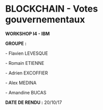 # BLOCKCHAIN - Votes gouvernementaux
<B>WORKSHOP I4 - IBM</B>

<p><p><B>GROUPE :</B>
<p>- Flavien LEVESQUE</p>
<p>- Romain ETIENNE</p>
<p>- Adrien EXCOFFIER</p>
<p>- Alex MEDINA</p>
<p>- Amandine BUCAS</p>
</p></p>

<p><p><B>DATE DE RENDU :</B>
20/10/17</p></p>

